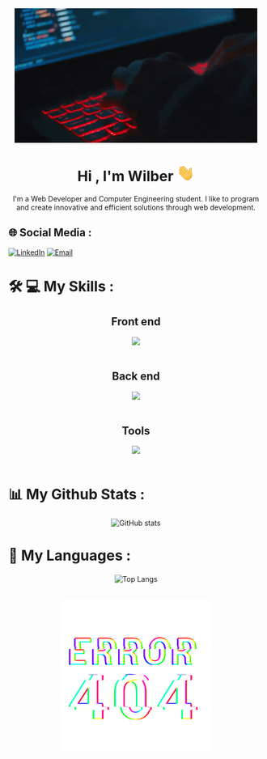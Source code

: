 <div align="center">
  <img src="./assets/coding-2.gif" alt="saludo"/>
</div>

<h1 align="center"><b>Hi , I'm Wilber </b><img src="./assets/saludar.gif" width="35"></h1>

<div align="center">
  <p>
    I'm a Web Developer and Computer Engineering student. I like to program and create innovative and efficient solutions through web development.
  </p>
</div>

<!--
**wilberdhp/wilberdhp** is a ✨ _special_ ✨ repository because its `README.md` (this file) appears on your GitHub profile.

Here are some ideas to get you started:

- 🔭 I’m currently working on ...
- 🌱 I’m currently learning ...
- 👯 I’m looking to collaborate on ...
- 🤔 I’m looking for help with ...
- 💬 Ask me about ...
- 📫 How to reach me: ...
- 😄 Pronouns: ...
- ⚡ Fun fact: ...
-->

## 🌐 Social Media :

[![LinkedIn](https://img.shields.io/badge/LinkedIn-%230077B5.svg?logo=linkedin&logoColor=white)](https://www.linkedin.com/in/wilber-delfín-hernández-peña-b28779273/) [![Email](https://img.shields.io/badge/Email-%23D14836.svg?logo=Gmail&logoColor=white)](mailto:wilberdhp.dev@gmail.com)

<!-- # 💻 Tech Stack - Tools: -->
# 🛠️ 💻 My Skills :

<div align="center">
<h2>Front end</h2>
  <img src="https://skillicons.dev/icons?i=html,css,javascript,typescript,bootstrap,tailwindcss,react,astro" /><br>
</div><br>

<div align="center">
  <h2>Back end</h2>
  <img  src="https://skillicons.dev/icons?i=nodejs,expressjs,mysql" /><br>
</div><br>

<div align="center">
  <h2>Tools</h2>
  <img src="https://skillicons.dev/icons?i=vscode,powershell,git,github" /><br>
</div><br>


<h1>📊 My Github Stats :</h1>
  <div align="center">
    <img align="center" alt="GitHub stats" src="https://github-readme-stats.vercel.app/api?username=wilberdhp&show_icons=true&count_private=true&include_all_commits=true&theme=radical">
  </div>

<h1>🔎 My Languages :</h1>
  <div align="center">  
    <img align="center" alt="Top Langs" src="https://github-readme-stats.vercel.app/api/top-langs/?username=wilberdhp&langs_count_private=true&theme=radical&card_width=445">
  </div>

<br>
<br>

<div align="center">
  <img width="300" src="./assets/error-404.gif">
</div>
